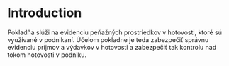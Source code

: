 # Introduction

Pokladňa slúži na evidenciu peňažných prostriedkov v hotovosti, ktoré sú využívané v podnikaní. Účelom pokladne je teda zabezpečiť správnu evidenciu príjmov a výdavkov v hotovosti a zabezpečiť tak kontrolu nad tokom hotovosti v podniku.
